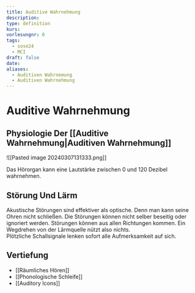 ```yaml
---
title: Auditive Wahrnehmung
description: 
type: definition
kurs: 
vorlesungnr: 0
tags:
  - sose24
  - MCI
draft: false
date: 
aliases:
  - Auditiven Wahrnemung
  - Auditiven Wahrnehmung
---
```


# Auditive Wahrnehmung

## Physiologie Der [[Auditive Wahrnehmung|Auditiven Wahrnehmung]]

![[Pasted image 20240307131333.png]]

Das Hörorgan kann eine Lautstärke zwischen 0 und 120 Dezibel wahrnehmen. 

## Störung Und Lärm

Akustische Störungen sind effektiver als optische. Denn man kann seine Ohren nicht schließen. Die Störungen können nicht selber beseitig oder ignoriert werden. Störungen können aus allen Richtungen kommen. Ein Wegdrehen von der Lärmquelle nützt also nichts.  
Plötzliche Schallsignale lenken sofort alle Aufmerksamkeit auf sich.

## Vertiefung

- [[Räumliches Hören]]
- [[Phonologische Schleife]]
- [[Auditory Icons]]